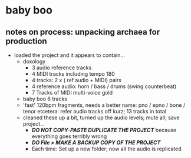 # baby boo

## notes on process: unpacking archaea for production

- loaded the project and it appears to contain...
    - doxology
        - 3 audio reference tracks
        - 4 MIDI tracks including tempo 180
        - 4 tracks: 2 x ( ref audio + MIDI) pairs
        - 4 reference audio: horn / bass / drums (swing counterbeat)
        - 7 Tracks of MIDI multi-voice gold
    - baby boo 6 tracks
    - 'fast' 120bpm fragments, needs a better name: pno / epno / bone / tenor etcetera: refer audio tracks off kurz; 13 tracks in total
  - cleaned these up a bit, turned up the audio levels; mute all; save project...
      - ***DO NOT COPY-PASTE DUPLICATE THE PROJECT*** because everything goes terribly wrong
      - ***DO File > MAKE A BACKUP COPY OF THE PROJECT***
      - Each time: Set up a new folder; now all the audio is replicated
